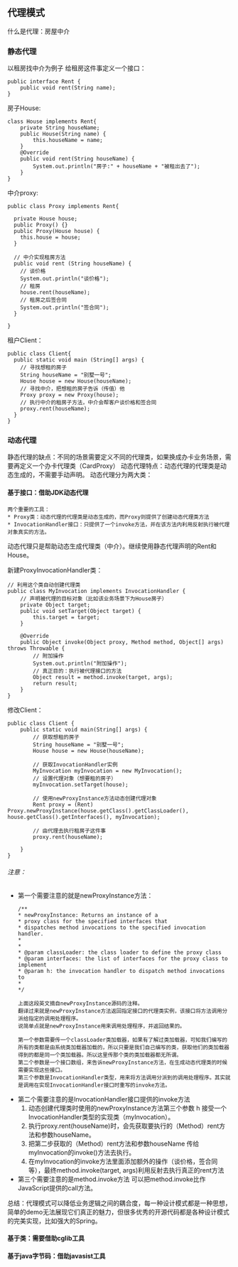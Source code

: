 ## 代理模式


什么是代理：房屋中介
### 静态代理
以租房找中介为例子
给租房这件事定义一个接口：
```
public interface Rent {
    public void rent(String name);
}
```
房子House:
```
class House implements Rent{
    private String houseName;
    public House(String name) {
        this.houseName = name;
    }
    @Override
    public void rent(String houseName) {
        System.out.println("房子:" + houseName + "被租出去了");
    }
}
```
中介proxy:
```
public class Proxy implements Rent{
  
  private House house;
  public Proxy() {}
  public Proxy(House house) {
    this.house = house;
  }

  // 中介实现租房方法
  public void rent (String houseName) {
    // 谈价格
    System.out.println("谈价格");
    // 租房
    house.rent(houseName);
    // 租房之后签合同
    System.out.println("签合同");
  }
 
}
```
租户Client：
```
public class Client{
  public static void main (String[] args) {
    // 寻找想租的房子
    String houseName = "别墅一号";
    House house = new House(houseName);
    // 寻找中介，把想租的房子告诉（传值）他
    Proxy proxy = new Proxy(house);
    // 执行中介的租房子方法，中介会帮客户谈价格和签合同
    proxy.rent(houseName);
  }
}
```
### 动态代理
静态代理的缺点：不同的场景需要定义不同的代理类，如果换成办卡业务场景，需要再定义一个办卡代理类（CardProxy）
动态代理特点：动态代理的代理类是动态生成的，不需要手动声明。
动态代理分为两大类：
#### 基于接口：借助JDK动态代理
    两个重要的工具：
    * Proxy类：动态代理的代理类是动态生成的，而Proxy则提供了创建动态代理类方法
    * InvocationHandler接口：只提供了一个invoke方法，并在该方法内利用反射执行被代理对象真实的方法。


动态代理只是帮助动态生成代理类（中介）。继续使用静态代理声明的Rent和House。

新建ProxyInvocationHandler类：
```
// 利用这个类自动创建代理类
public class MyInvocation implements InvocationHandler {
    // 声明被代理的目标对象（比如该业务场景下为House房子）
    private Object target;
    public void setTarget(Object target) {
        this.target = target;
    }

    @Override
    public Object invoke(Object proxy, Method method, Object[] args) throws Throwable {
        // 附加操作
        System.out.println("附加操作");
        // 真正目的：执行被代理接口的方法
        Object result = method.invoke(target, args);
        return result;
    }
}
```
修改Client：
```
public class Client {
    public static void main(String[] args) {
        // 获取想租的房子
        String houseName = "别墅一号";
        House house = new House(houseName);

        // 获取InvocationHandler实例
        MyInvocation myInvocation = new MyInvocation();
        // 设置代理对象（想要租的房子）
        myInvocation.setTarget(house);

        // 使用newProxyInstance方法动态创建代理对象
        Rent proxy = (Rent) Proxy.newProxyInstance(house.getClass().getClassLoader(), house.getClass().getInterfaces(), myInvocation);

        // 由代理去执行租房子这件事
        proxy.rent(houseName);

    }
}
```
###### 注意：
* 第一个需要注意的就是newProxyInstance方法：
  ```
  /**
  * newProxyInstance: Returns an instance of a 
  * proxy class for the specified interfaces that
  * dispatches method invocations to the specified invocation handler.
  *
  *
  * @param classLoader: the class loader to define the proxy class
  * @param interfaces: the list of interfaces for the proxy class to implement
  * @param h: the invocation handler to dispatch method invocations to
  *
  */

  上面这段英文摘自newProxyInstance源码的注释。
  翻译过来就是newProxyInstance方法返回指定接口的代理类实例，该接口将方法调用分派给指定的调用处理程序。
  说简单点就是newProxyInstance用来调用处理程序，并返回结果的。

  第一个参数需要传一个classLoader类加载器，如果有了解过类加载器，可知我们编写的所有的类都是由系统类加载器加载的，所以只要是我们自己编写的类，获取他们的类加载器得到的都是同一个类加载器。所以这里传那个类的类加载器都无所谓。
  第二个参数是一个接口数组，来告诉newProxyInstance方法，在生成动态代理类的时候需要实现这些接口。
  第三个参数是InvocationHandler类型，用来将方法调用分派到的调用处理程序。其实就是调用在实现InvocationHandler接口时重写的invoke方法。
  ```
* 第二个需要注意的是InvocationHandler接口提供的invoke方法
  1. 动态创建代理类时使用的newProxyInstance方法第三个参数 h 接受一个InvocationHandler类型的实现类（myInvocation）。
  2. 执行proxy.rent(houseName)时，会先获取要执行的（Method）rent方法和参数houseName。
  3. 把第二步获取的（Method）rent方法和参数houseName 传给myInvocation的invoke()方法去执行。
  4. 在myInvocation的invoke方法里面添加额外的操作（谈价格，签合同等），最终method.invoke(target, args)利用反射去执行真正的rent方法
* 第三个需要注意的是method.invoke方法
  可以把method.invoke比作JavaScript提供的call方法。

总结：代理模式可以降低业务逻辑之间的耦合度，每一种设计模式都是一种思想，简单的demo无法展现它们真正的魅力，但很多优秀的开源代码都是各种设计模式的完美实现，比如强大的Spring。


#### 基于类：需要借助cglib工具
   
#### 基于java字节码：借助javasist工具